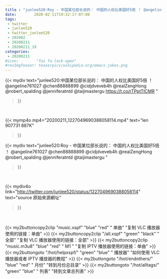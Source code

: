 ```yaml
---
title : "junlee520:Roy - 中国某位部长说的： 中国的人权比美国好5倍 ！ @angeline761027 @chen88888899 @cidjdveveb4h @realZengHong @robert_spalding @jenniferatntd @taijimastergu "
date:        2020-02-11T19:32:17-07:00
tags:
 - twitter
 - junlee520
 - twitter_junlee520
 - 202002
 - 20200211
 - 20200211_19
categories:
 - 20200211
#icon:        "fas fa-lock-open"
#resImgTeaser: teaserpics/wikipedia.org/emacs-jokes.png
---
```


{{< mydiv text="junlee520:中国某位部长说的： 中国的人权比美国好5倍 ！ @angeline761027 @chen88888899 @cidjdveveb4h @realZengHong @robert_spalding @jenniferatntd @taijimastergu https://t.co/rTPptTICMR "
>}}
<br>


{{< mymp4o mp4="20200211_1227049690388058114.mp4"
text="len 907731    887K"
>}}


{{< mydiv text="junlee520:Roy - 中国某位部长说的： 中国的人权比美国好5倍 ！ @angeline761027 @chen88888899 @cidjdveveb4h @realZengHong @robert_spalding @jenniferatntd @taijimastergu "
>}}
<br>

{{< mydiv4o link="http://twitter.com/junlee520/status/1227049690388058114"
text="source 原始來源網址"
>}}


<br>



{{< my2buttoncopy2clip "music.xspf"        "blue"   "red"    " 单曲"  "复制 VLC 播放器使用的链接：单曲" >}} {{< my2buttoncopy2clip "/all.xspf"         "green"  "black"  " 全部"  "复制 VLC 播放器使用的链接：全部" >}} {{< my2buttoncopy2clip "music.m3u8"        "blue"   "red"    " M1 "    "复制 IPTV 播放器使用的链接：单曲" >}} {{< my2buttongoto      "/hot/helpxspf/"    "green"  "blue"   " 播放器" "如何使用 VLC 播放器或者 IPTV 播放器的教程" >}} {{< my2buttongoto      "/hot/endothers/"   "blue"   "red"    " 月份"   "转到月份总目录" >}} {{< my2buttongoto      "/hot/alltags/"     "green"  "blue"   " 列表"   "转到文章总列表" >}} 
